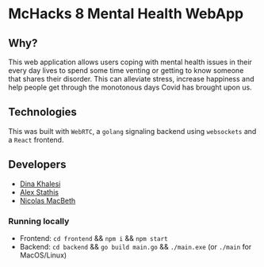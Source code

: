 # McHacks 8 Mental Health WebApp

## Why?

This web application allows users coping with mental health issues in their every day lives to spend some time venting or getting to know someone that shares their disorder. This can alleviate stress, increase happiness and help people get through the monotonous days Covid has brought upon us.

## Technologies

This was built with `WebRTC`, a `golang` signaling backend using `websockets` and a `React` frontend.

## Developers

- [Dina Khalesi](https://github.com/dkhalesi)
- [Alex Stathis](https://github.com/al3xstathis)
- [Nicolas MacBeth](https://github.com/Nicolas-MacBeth)

### Running locally

- Frontend: `cd frontend` && `npm i` && `npm start`
- Backend: `cd backend` && `go build main.go` && `./main.exe` (or `./main` for MacOS/Linux)